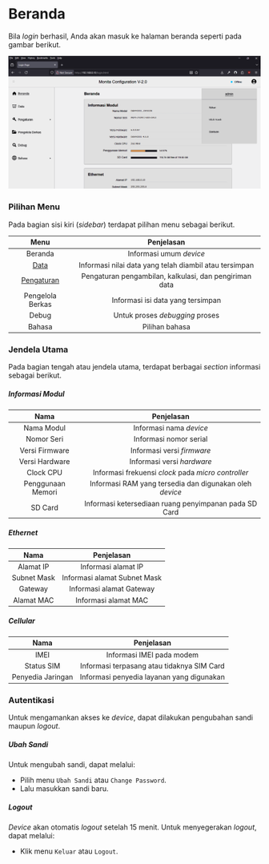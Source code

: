 # Beranda

Bila _login_ berhasil, Anda akan masuk ke halaman beranda seperti pada gambar berikut.

![homepage](../assets/images/homepage.png "Beranda")

### Pilihan Menu

Pada bagian sisi kiri (_sidebar_) terdapat pilihan menu sebagai berikut.

|                    Menu                    |                       Penjelasan                       |
| :----------------------------------------: | :----------------------------------------------------: |
|                  Beranda                   |                Informasi umum _device_                 |
|           [Data](menu/m_data.md)           | Informasi nilai data yang telah diambil atau tersimpan |
| [Pengaturan](menu/pengaturan/m_p_idtag.md) | Pengaturan pengambilan, kalkulasi, dan pengiriman data |
|              Pengelola Berkas              |           Informasi isi data yang tersimpan            |
|                   Debug                    |            Untuk proses _debugging_ proses             |
|                   Bahasa                   |                     Pilihan bahasa                     |

### Jendela Utama

Pada bagian tengah atau jendela utama, terdapat berbagai _section_ informasi sebagai berikut.

##### Informasi Modul

|       Nama        |                       Penjelasan                        |
| :---------------: | :-----------------------------------------------------: |
|    Nama Modul     |                 Informasi nama _device_                 |
|    Nomor Seri     |                 Informasi nomor serial                  |
|  Versi Firmware   |               Informasi versi _firmware_                |
|  Versi Hardware   |               Informasi versi _hardware_                |
|     Clock CPU     |   Informasi frekuensi _clock_ pada _micro controller_   |
| Penggunaan Memori | Informasi RAM yang tersedia dan digunakan oleh _device_ |
|      SD Card      |  Informasi ketersediaan ruang penyimpanan pada SD Card  |

##### Ethernet

|    Nama     |          Penjelasan          |
| :---------: | :--------------------------: |
|  Alamat IP  |     Informasi alamat IP      |
| Subnet Mask | Informasi alamat Subnet Mask |
|   Gateway   |   Informasi alamat Gateway   |
| Alamat MAC  |     Informasi alamat MAC     |

##### Cellular

|       Nama        |                 Penjelasan                 |
| :---------------: | :----------------------------------------: |
|       IMEI        |         Informasi IMEI pada modem          |
|    Status SIM     | Informasi terpasang atau tidaknya SIM Card |
| Penyedia Jaringan | Informasi penyedia layanan yang digunakan  |

### Autentikasi

Untuk mengamankan akses ke _device_, dapat dilakukan pengubahan sandi maupun _logout_.

##### Ubah Sandi

Untuk mengubah sandi, dapat melalui:

- Pilih menu `Ubah Sandi` atau `Change Password`.
- Lalu masukkan sandi baru.

##### Logout

_Device_ akan otomatis _logout_ setelah 15 menit. Untuk menyegerakan _logout_, dapat melalui:

-  Klik menu `Keluar` atau `Logout`.